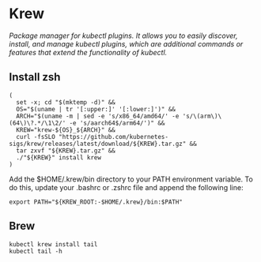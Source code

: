 # Krew
_Package manager for kubectl plugins. It allows you to easily discover, install, and manage kubectl plugins, which are additional commands or features that extend the functionality of kubectl._

## Install zsh

```
(
  set -x; cd "$(mktemp -d)" &&
  OS="$(uname | tr '[:upper:]' '[:lower:]')" &&
  ARCH="$(uname -m | sed -e 's/x86_64/amd64/' -e 's/\(arm\)\(64\)\?.*/\1\2/' -e 's/aarch64$/arm64/')" &&
  KREW="krew-${OS}_${ARCH}" &&
  curl -fsSLO "https://github.com/kubernetes-sigs/krew/releases/latest/download/${KREW}.tar.gz" &&
  tar zxvf "${KREW}.tar.gz" &&
  ./"${KREW}" install krew
)
```

Add the $HOME/.krew/bin directory to your PATH environment variable. To do this, update your .bashrc or .zshrc file and append the following line:
```
export PATH="${KREW_ROOT:-$HOME/.krew}/bin:$PATH"
```

## Brew
```
kubectl krew install tail
kubectl tail -h
```
